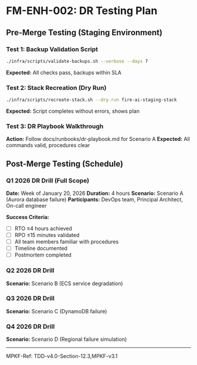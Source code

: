 # FM-ENH-002: DR Testing Plan

## Pre-Merge Testing (Staging Environment)

### Test 1: Backup Validation Script
```bash
./infra/scripts/validate-backups.sh --verbose --days 7
```
**Expected:** All checks pass, backups within SLA

### Test 2: Stack Recreation (Dry Run)
```bash
./infra/scripts/recreate-stack.sh --dry-run fire-ai-staging-stack
```
**Expected:** Script completes without errors, shows plan

### Test 3: DR Playbook Walkthrough
**Action:** Follow docs/runbooks/dr-playbook.md for Scenario A
**Expected:** All commands valid, procedures clear

## Post-Merge Testing (Schedule)

### Q1 2026 DR Drill (Full Scope)
**Date:** Week of January 20, 2026
**Duration:** 4 hours
**Scenario:** Scenario A (Aurora database failure)
**Participants:** DevOps team, Principal Architect, On-call engineer

**Success Criteria:**
- [ ] RTO ≤4 hours achieved
- [ ] RPO ≤15 minutes validated
- [ ] All team members familiar with procedures
- [ ] Timeline documented
- [ ] Postmortem completed

### Q2 2026 DR Drill
**Scenario:** Scenario B (ECS service degradation)

### Q3 2026 DR Drill
**Scenario:** Scenario C (DynamoDB failure)

### Q4 2026 DR Drill
**Scenario:** Scenario D (Regional failure simulation)

---

MPKF-Ref: TDD-v4.0-Section-12.3,MPKF-v3.1
